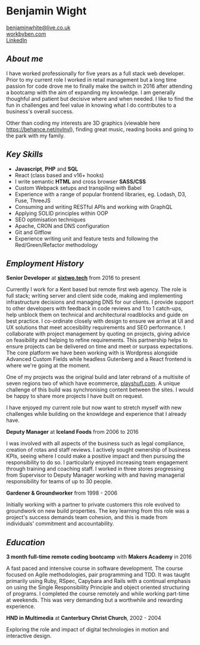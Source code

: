 # Benjamin Wight

<a href="mailto:benjaminwhite@live.co.uk">benjaminwhite@live.co.uk</a>  
<a href="https://workbyben.com/" target="_blank" rel="noopener noreferrer">workbyben.com</a>  
<a href="https://www.linkedin.com/in/ben-nvlnvl/" target="_blank" rel="noopener noreferrer">LinkedIn</a>  

## _**About me**_

I have worked professionally for five years as a full stack web developer. Prior to my current role I worked in retail management but a long time passion for code drove me to finally make the switch in 2016 after attending a bootcamp with the aim of expanding my knowledge. I am generally thoughful and patient but decisive where and when needed. I like to find the fun in challenges and feel value in knowing what I do contributes to a business's overall success.

Other than coding my interests are 3D graphics (viewable here <a href="https://behance.net/nvlnvl" target="_blank" style="text-decoration:underline" rel="noopener noreferrer">https://behance.net/nvlnvl</a>), finding great music, reading books and going to the park with my family.

## _**Key Skills**_

+ **Javascript**, **PHP** and **SQL**
+ React (class based and v16+ hooks)
+ I write semantic **HTML** and cross browser **SASS/CSS**
+ Custom Webpack setups and transpiling with Babel
+ Experience with a range of popular frontend libraries, eg. Lodash, D3, Fuse, ThreeJS
+ Consuming and writing RESTful APIs and working with GraphQL
+ Applying SOLID principles within OOP
+ SEO optimisation techniques
+ Apache, CRON and DNS configuration
+ Git and Gitflow
+ Experience writing unit and feature tests and following the Red/Green/Refactor methodology

## _**Employment History**_

**Senior Developer** at **<a href="https://sixtwo.tech" target="_blank" rel="noopener noreferrer">sixtwo.tech</a>** from 2016 to present  

Currently I work for a Kent based but remote first web agency. The role is full stack; writing server and client side code, making and implementing infrastructure decisions and managing DNS for our clients. I provide support to other developers with feedback in code reviews and 1 to 1 catch-ups, help unblock them on technical and architectural roadblocks and guide on best practice. I co-ordinate closely with design to ensure we arrive at UI and UX solutions that meet accesibility requirements and SEO performance. I collaborate with project management by quoting on projects, giving advice on feasibility and helping to refine requirements. This partnership helps to ensure projects can be delivered on time and meet or surpass expectations. The core platform we have been working with is Wordpress alongside Advanced Custom Fields while headless Gutenberg and a React frontend is where we're going at the moment.  

One of my projects was the original build and later rebrand of a multisite of seven regions two of which have ecommerce, <a href="https://playshufl.com" target="_blank" rel="noopener noreferrer">playshufl.com</a>. A unique challenge of this build was synchronising content between the sites. I would be happy to share more projects I have built on request.

I have enjoyed my current role but now want to stretch myself with new challenges while building on the knowldege and experience that I already have. 

**Deputy Manager** at **Iceland Foods** from 2006 to 2016  

I was involved with all aspects of the business such as legal compliance, creation of rotas and staff reviews.
I actively sought ownership of business KPIs, seeing where I could make a positive impact and then pursuing the responsibility to do so.
I particularly enjoyed increasing team engagement through training and coaching staff. I worked in three stores progressing from Supervisor to Deputy Manager working with and having managerial responsibility for teams of up to 30 people.
</p>

**Gardener & Groundworker** from 1998 - 2006  

Initially working with a partner to private customers this role evolved to groundwork on new build properties. The key learning from this role was a project's success demands team cohesion, and this is made from individuals' commitment and accountability.

## _**Education**_

**3 month full-time remote coding bootcamp** with **Makers Academy** in 2016  

A fast paced and intensive course in software development. The course focused on Agile methodologies, pair programming and TDD. It was taught primarily using Ruby, RSpec, Capybara and Rails with a continual emphasis on using the Single Responsibility Principle and object oriented structuring of programs.
I completed the course remotely and while working part-time at weekends. This was very demanding but a worthwhile and rewarding experience.

**HND in Multimedia** at **Canterbury Christ Church**, 2002 - 2004  

Exploring the role and impact of digital technologies in motion and interactive design.
